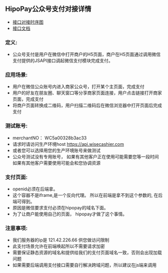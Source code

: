 ## HipoPay公众号支付对接详情

*  [接口对接时序图](https://www.processon.com/view/link/5d39751be4b0e6d9199c23f6)
*  [接口文档](https://s.transfereasy.com/tec-op/HipoPay%E5%BE%AE%E4%BF%A1%E5%A4%A7%E9%99%86%E9%92%B1%E5%8C%85%E5%85%AC%E4%BC%97%E5%8F%B7%E6%94%AF%E4%BB%98.pdf)

### 定义:

 * 公众号支付是用户在微信中打开商户的H5页面，商户在H5页面通过调用微信支付提供的JSAPI接口调起微信支付模块完成支付。

### 应用场景:

 * 用户在微信公众账号内进入商家公众号，打开某个主页面，完成支付  
 * 用户的好友在朋友圈、聊天窗口等分享商家页面连接，用户点击链接打开商家页面，完成支付 
 * 将商户页面转换成二维码，用户扫描二维码后在微信浏览器中打开页面后完成支付


### 测试账号: 
 * merchantNO： WC5a00328b3ac33 
 * 请求时请访问生产环境host https://api.wisecashier.com 
 * 或者您可以选择用您的生产环境账号来做测试
 * 公众号测试没有专用账号， 如果有其他客户正在使用可能需要您等一段时间 如果有其他客户需要使用可能会和您协调资源

### 支付页面: 
  * openid必须在后端拿。 
  * 这个容器不是iframe,是一个反向代理。 所以在前端是拿不到这个参数的, 在后端可得到。 
  * 原因是微信要求支付必须在hipopay的域名下面。 
  * 为了让商户能使用自己的页面， hipopay才做了这个事情。

### 注意事项: 
  * 我们服务器的ip是 121.42.226.66 供您做访问限制 
  * 此支付场景允许在前端唤起所以不需要请求加密 
  * 需要保证静态资源的域名和提供给我们的支付页面域名一致，否则会出现加载问题 
  * 如果需要后端调用支付接口需要自行解决跨域问题，所以建议在js端来调用
